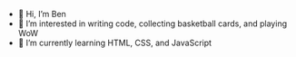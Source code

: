- 👋 Hi, I’m Ben
- 👀 I’m interested in writing code, collecting basketball cards, and playing WoW
- 🌱 I’m currently learning HTML, CSS, and JavaScript

<!---
bbenkochh/bbenkochh is a ✨ special ✨ repository because its `README.md` (this file) appears on your GitHub profile.
You can click the Preview link to take a look at your changes.
--->
